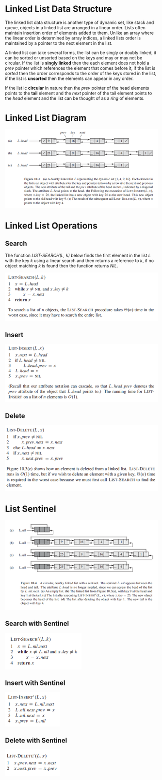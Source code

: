 # Linked List Data Structure

The linked list data structure is another type of dynamic set, like stack and queue, objects in a linked list are arranged in a linear order. Lists often maintain insertion order of elements added to them. Unlike an array where the linear order is determined by array indices, a linked lists order is maintained by a pointer to the next element in the list.

A linked list can take several forms, the list can be singly or doubly linked, it can be sorted or unsorted based on the keys and may or may not be circular. If the list is **singly linked** then the each element does not hold a *prev* pointer which references the element that comes before it, if the list is *sorted* then the order corresponds to the order of the keys stored in the list, if the list is **unsorted** then the elements can appear in any order.

If the list ic **circular** in nature then the *prev* pointer of the head elements points to the **tail** element and the *next* pointer of the tail element points to the *head* element and the list can be thought of as a *ring* of elements.

# Linked List Diagram

<p align="center">
  <img src="images/linked_list.PNG">
</p>

# Linked List Operations

## Search

The function *LIST-SEARCH(L, k)* below finds the first element in the list *L* with the key *k* using a linear search and then returns a reference to *k*, if no object matching *k* is found then the function returns *NIL*.

<p align="left">
  <img src="images/linked_list_search.PNG">
</p>

## Insert

<p align="left">
  <img src="images/linked_list_insert.PNG">
</p>

## Delete

<p align="left">
  <img src="images/linked_list_delete.PNG">
</p>

# List Sentinel

<p align="left">
  <img src="images/linked_list_sentinel.PNG">
</p>

## Search with Sentinel

<p align="left">
  <img src="images/linked_list_search_sentinel.PNG">
</p>

## Insert with Sentinel

<p align="left">
  <img src="images/linked_list_insert_sentinel.PNG">
</p>

## Delete with Sentinel

<p align="left">
  <img src="images/linked_list_delete_sentinel.PNG">
</p>
